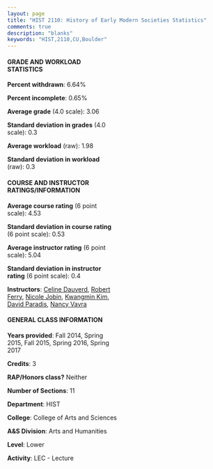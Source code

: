 ```yaml
---
layout: page
title: "HIST 2110: History of Early Modern Societies Statistics"
comments: true
description: "blanks"
keywords: "HIST,2110,CU,Boulder"
---
```

<head>
<script src="https://ajax.googleapis.com/ajax/libs/jquery/2.1.3/jquery.min.js"></script>
<script src="https://dl.dropboxusercontent.com/s/pc42nxpaw1ea4o9/highcharts.js?dl=0"></script>
<!-- <script src="../assets/js/highcharts.js"></script> -->
<style type="text/css">@font-face {
	font-family: "Bebas Neue";
	src: url(https://www.filehosting.org/file/details/544349/BebasNeue Regular.otf) format("opentype");
	}
	h1.Bebas { 
		font-family: "Bebas Neue", Verdana, Tahoma;
	}
</style>
</head>
<body>
	<div id="container" style="float: right; width: 45%; height: 88%; margin-left: 2.5%; margin-right: 2.5%;"></div>
	<script language="JavaScript">
		$(document).ready(function() {
		var chart = {type: 'column'};
		var title = {text: 'Grade Distribution'};
		var xAxis = {categories: ['A','B','C','D','F'],crosshair: true};
		var yAxis = {min: 0,title: {text: 'Percentage'}};
		var tooltip = {headerFormat: '<center><b><span style="font-size:20px">{point.key}</span></b></center>',
		               pointFormat: '<td style="padding:0"><b>{point.y:.1f}%</b></td>',
		               footerFormat: '</table>',shared: true,useHTML: true};
		var plotOptions = {column: {pointPadding: 0.0,borderWidth: 0}};  
		var credits = {enabled: false};var series= [{name: 'Percent',data: [34.32,47.76,14.51,0.7,2.71,]}];
		var json = {};
		json.chart = chart;
		json.title = title;
		json.tooltip = tooltip;
		json.xAxis = xAxis;
		json.yAxis = yAxis;  
		json.series = series;
		json.plotOptions = plotOptions;  
		json.credits = credits;
		$('#container').highcharts(json);
	});
	</script>
</body>
			   
#### GRADE AND WORKLOAD STATISTICS

**Percent withdrawn**: 6.64%

**Percent incomplete**: 0.65%

**Average grade** (4.0 scale): 3.06

**Standard deviation in grades** (4.0 scale): 0.3

**Average workload** (raw): 1.98

**Standard deviation in workload** (raw): 0.3

#### COURSE AND INSTRUCTOR RATINGS/INFORMATION

**Average course rating** (6 point scale): 4.53

**Standard deviation in course rating** (6 point scale): 0.53

**Average instructor rating** (6 point scale): 5.04

**Standard deviation in instructor rating** (6 point scale): 0.4

**Instructors**: <a href='../../instructors/Celine_Dauverd'>Celine Dauverd</a>, <a href='../../instructors/Robert_Ferry'>Robert Ferry</a>, <a href='../../instructors/Nicole_Jobin'>Nicole Jobin</a>, <a href='../../instructors/Kwangmin_Kim'>Kwangmin Kim</a>, <a href='../../instructors/David_Paradis'>David Paradis</a>, <a href='../../instructors/Nancy_Vavra'>Nancy Vavra</a>

#### GENERAL CLASS INFORMATION

**Years provided**: Fall 2014, Spring 2015, Fall 2015, Spring 2016, Spring 2017

**Credits**: 3

**RAP/Honors class?** Neither

**Number of Sections**: 11

**Department**: HIST

**College**: College of Arts and Sciences

**A&S Division**: Arts and Humanities

**Level**: Lower

**Activity**: LEC - Lecture
